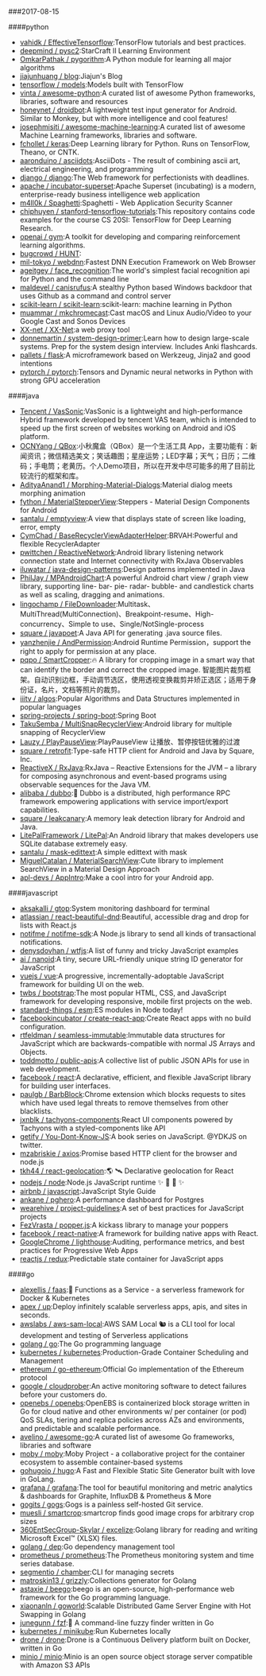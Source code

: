 ###2017-08-15

####python
* [vahidk / EffectiveTensorflow](https://github.com/vahidk/EffectiveTensorflow):TensorFlow tutorials and best practices.
* [deepmind / pysc2](https://github.com/deepmind/pysc2):StarCraft II Learning Environment
* [OmkarPathak / pygorithm](https://github.com/OmkarPathak/pygorithm):A Python module for learning all major algorithms
* [jiajunhuang / blog](https://github.com/jiajunhuang/blog):Jiajun's Blog
* [tensorflow / models](https://github.com/tensorflow/models):Models built with TensorFlow
* [vinta / awesome-python](https://github.com/vinta/awesome-python):A curated list of awesome Python frameworks, libraries, software and resources
* [honeynet / droidbot](https://github.com/honeynet/droidbot):A lightweight test input generator for Android. Similar to Monkey, but with more intelligence and cool features!
* [josephmisiti / awesome-machine-learning](https://github.com/josephmisiti/awesome-machine-learning):A curated list of awesome Machine Learning frameworks, libraries and software.
* [fchollet / keras](https://github.com/fchollet/keras):Deep Learning library for Python. Runs on TensorFlow, Theano, or CNTK.
* [aaronduino / asciidots](https://github.com/aaronduino/asciidots):AsciiDots - The result of combining ascii art, electrical engineering, and programming
* [django / django](https://github.com/django/django):The Web framework for perfectionists with deadlines.
* [apache / incubator-superset](https://github.com/apache/incubator-superset):Apache Superset (incubating) is a modern, enterprise-ready business intelligence web application
* [m4ll0k / Spaghetti](https://github.com/m4ll0k/Spaghetti):Spaghetti - Web Application Security Scanner
* [chiphuyen / stanford-tensorflow-tutorials](https://github.com/chiphuyen/stanford-tensorflow-tutorials):This repository contains code examples for the course CS 20SI: TensorFlow for Deep Learning Research.
* [openai / gym](https://github.com/openai/gym):A toolkit for developing and comparing reinforcement learning algorithms.
* [bugcrowd / HUNT](https://github.com/bugcrowd/HUNT):
* [mil-tokyo / webdnn](https://github.com/mil-tokyo/webdnn):Fastest DNN Execution Framework on Web Browser
* [ageitgey / face_recognition](https://github.com/ageitgey/face_recognition):The world's simplest facial recognition api for Python and the command line
* [maldevel / canisrufus](https://github.com/maldevel/canisrufus):A stealthy Python based Windows backdoor that uses Github as a command and control server
* [scikit-learn / scikit-learn](https://github.com/scikit-learn/scikit-learn):scikit-learn: machine learning in Python
* [muammar / mkchromecast](https://github.com/muammar/mkchromecast):Cast macOS and Linux Audio/Video to your Google Cast and Sonos Devices
* [XX-net / XX-Net](https://github.com/XX-net/XX-Net):a web proxy tool
* [donnemartin / system-design-primer](https://github.com/donnemartin/system-design-primer):Learn how to design large-scale systems. Prep for the system design interview. Includes Anki flashcards.
* [pallets / flask](https://github.com/pallets/flask):A microframework based on Werkzeug, Jinja2 and good intentions
* [pytorch / pytorch](https://github.com/pytorch/pytorch):Tensors and Dynamic neural networks in Python with strong GPU acceleration

####java
* [Tencent / VasSonic](https://github.com/Tencent/VasSonic):VasSonic is a lightweight and high-performance Hybrid framework developed by tencent VAS team, which is intended to speed up the first screen of websites working on Android and iOS platform.
* [OCNYang / QBox](https://github.com/OCNYang/QBox):小秋魔盒（QBox）是一个生活工具 App，主要功能有：新闻资讯；微信精选美文；笑话趣图；星座运势；LED字幕；天气；日历；二维码；手电筒；老黄历。个人Demo项目，所以在开发中尽可能多的用了目前比较流行的框架和库。
* [AdityaAnand1 / Morphing-Material-Dialogs](https://github.com/AdityaAnand1/Morphing-Material-Dialogs):Material dialog meets morphing animation
* [fython / MaterialStepperView](https://github.com/fython/MaterialStepperView):Steppers - Material Design Components for Android
* [santalu / emptyview](https://github.com/santalu/emptyview):A view that displays state of screen like loading, error, empty
* [CymChad / BaseRecyclerViewAdapterHelper](https://github.com/CymChad/BaseRecyclerViewAdapterHelper):BRVAH:Powerful and flexible RecyclerAdapter
* [pwittchen / ReactiveNetwork](https://github.com/pwittchen/ReactiveNetwork):Android library listening network connection state and Internet connectivity with RxJava Observables
* [iluwatar / java-design-patterns](https://github.com/iluwatar/java-design-patterns):Design patterns implemented in Java
* [PhilJay / MPAndroidChart](https://github.com/PhilJay/MPAndroidChart):A powerful Android chart view / graph view library, supporting line- bar- pie- radar- bubble- and candlestick charts as well as scaling, dragging and animations.
* [lingochamp / FileDownloader](https://github.com/lingochamp/FileDownloader):Multitask、MultiThread(MultiConnection)、Breakpoint-resume、High-concurrency、Simple to use、Single/NotSingle-process
* [square / javapoet](https://github.com/square/javapoet):A Java API for generating .java source files.
* [yanzhenjie / AndPermission](https://github.com/yanzhenjie/AndPermission):Android Runtime Permission，support the right to apply for permission at any place.
* [pqpo / SmartCropper](https://github.com/pqpo/SmartCropper):🔥 A library for cropping image in a smart way that can identify the border and correct the cropped image. 智能图片裁剪框架。自动识别边框，手动调节选区，使用透视变换裁剪并矫正选区；适用于身份证，名片，文档等照片的裁剪。
* [iiitv / algos](https://github.com/iiitv/algos):Popular Algorithms and Data Structures implemented in popular languages
* [spring-projects / spring-boot](https://github.com/spring-projects/spring-boot):Spring Boot
* [TakuSemba / MultiSnapRecyclerView](https://github.com/TakuSemba/MultiSnapRecyclerView):Android library for multiple snapping of RecyclerView
* [Lauzy / PlayPauseView](https://github.com/Lauzy/PlayPauseView):PlayPauseView 让播放、暂停按钮优雅的过渡
* [square / retrofit](https://github.com/square/retrofit):Type-safe HTTP client for Android and Java by Square, Inc.
* [ReactiveX / RxJava](https://github.com/ReactiveX/RxJava):RxJava – Reactive Extensions for the JVM – a library for composing asynchronous and event-based programs using observable sequences for the Java VM.
* [alibaba / dubbo](https://github.com/alibaba/dubbo):📢 Dubbo is a distributed, high performance RPC framework empowering applications with service import/export capabilities.
* [square / leakcanary](https://github.com/square/leakcanary):A memory leak detection library for Android and Java.
* [LitePalFramework / LitePal](https://github.com/LitePalFramework/LitePal):An Android library that makes developers use SQLite database extremely easy.
* [santalu / mask-edittext](https://github.com/santalu/mask-edittext):A simple edittext with mask
* [MiguelCatalan / MaterialSearchView](https://github.com/MiguelCatalan/MaterialSearchView):Cute library to implement SearchView in a Material Design Approach
* [apl-devs / AppIntro](https://github.com/apl-devs/AppIntro):Make a cool intro for your Android app.

####javascript
* [aksakalli / gtop](https://github.com/aksakalli/gtop):System monitoring dashboard for terminal
* [atlassian / react-beautiful-dnd](https://github.com/atlassian/react-beautiful-dnd):Beautiful, accessible drag and drop for lists with React.js
* [notifme / notifme-sdk](https://github.com/notifme/notifme-sdk):A Node.js library to send all kinds of transactional notifications.
* [denysdovhan / wtfjs](https://github.com/denysdovhan/wtfjs):A list of funny and tricky JavaScript examples
* [ai / nanoid](https://github.com/ai/nanoid):A tiny, secure URL-friendly unique string ID generator for JavaScript
* [vuejs / vue](https://github.com/vuejs/vue):A progressive, incrementally-adoptable JavaScript framework for building UI on the web.
* [twbs / bootstrap](https://github.com/twbs/bootstrap):The most popular HTML, CSS, and JavaScript framework for developing responsive, mobile first projects on the web.
* [standard-things / esm](https://github.com/standard-things/esm):ES modules in Node today!
* [facebookincubator / create-react-app](https://github.com/facebookincubator/create-react-app):Create React apps with no build configuration.
* [rtfeldman / seamless-immutable](https://github.com/rtfeldman/seamless-immutable):Immutable data structures for JavaScript which are backwards-compatible with normal JS Arrays and Objects.
* [toddmotto / public-apis](https://github.com/toddmotto/public-apis):A collective list of public JSON APIs for use in web development.
* [facebook / react](https://github.com/facebook/react):A declarative, efficient, and flexible JavaScript library for building user interfaces.
* [paulgb / BarbBlock](https://github.com/paulgb/BarbBlock):Chrome extension which blocks requests to sites which have used legal threats to remove themselves from other blacklists.
* [jxnblk / tachyons-components](https://github.com/jxnblk/tachyons-components):React UI components powered by Tachyons with a styled-components like API
* [getify / You-Dont-Know-JS](https://github.com/getify/You-Dont-Know-JS):A book series on JavaScript. @YDKJS on twitter.
* [mzabriskie / axios](https://github.com/mzabriskie/axios):Promise based HTTP client for the browser and node.js
* [tkh44 / react-geolocation](https://github.com/tkh44/react-geolocation):🌎 🛰 Declarative geolocation for React
* [nodejs / node](https://github.com/nodejs/node):Node.js JavaScript runtime ✨ 🐢 🚀 ✨
* [airbnb / javascript](https://github.com/airbnb/javascript):JavaScript Style Guide
* [ankane / pghero](https://github.com/ankane/pghero):A performance dashboard for Postgres
* [wearehive / project-guidelines](https://github.com/wearehive/project-guidelines):A set of best practices for JavaScript projects
* [FezVrasta / popper.js](https://github.com/FezVrasta/popper.js):A kickass library to manage your poppers
* [facebook / react-native](https://github.com/facebook/react-native):A framework for building native apps with React.
* [GoogleChrome / lighthouse](https://github.com/GoogleChrome/lighthouse):Auditing, performance metrics, and best practices for Progressive Web Apps
* [reactjs / redux](https://github.com/reactjs/redux):Predictable state container for JavaScript apps

####go
* [alexellis / faas](https://github.com/alexellis/faas):🐳 Functions as a Service - a serverless framework for Docker & Kubernetes
* [apex / up](https://github.com/apex/up):Deploy infinitely scalable serverless apps, apis, and sites in seconds.
* [awslabs / aws-sam-local](https://github.com/awslabs/aws-sam-local):AWS SAM Local 🐿 is a CLI tool for local development and testing of Serverless applications
* [golang / go](https://github.com/golang/go):The Go programming language
* [kubernetes / kubernetes](https://github.com/kubernetes/kubernetes):Production-Grade Container Scheduling and Management
* [ethereum / go-ethereum](https://github.com/ethereum/go-ethereum):Official Go implementation of the Ethereum protocol
* [google / cloudprober](https://github.com/google/cloudprober):An active monitoring software to detect failures before your customers do.
* [openebs / openebs](https://github.com/openebs/openebs):OpenEBS is containerized block storage written in Go for cloud native and other environments w/ per container (or pod) QoS SLAs, tiering and replica policies across AZs and environments, and predictable and scalable performance.
* [avelino / awesome-go](https://github.com/avelino/awesome-go):A curated list of awesome Go frameworks, libraries and software
* [moby / moby](https://github.com/moby/moby):Moby Project - a collaborative project for the container ecosystem to assemble container-based systems
* [gohugoio / hugo](https://github.com/gohugoio/hugo):A Fast and Flexible Static Site Generator built with love in GoLang.
* [grafana / grafana](https://github.com/grafana/grafana):The tool for beautiful monitoring and metric analytics & dashboards for Graphite, InfluxDB & Prometheus & More
* [gogits / gogs](https://github.com/gogits/gogs):Gogs is a painless self-hosted Git service.
* [muesli / smartcrop](https://github.com/muesli/smartcrop):smartcrop finds good image crops for arbitrary crop sizes
* [360EntSecGroup-Skylar / excelize](https://github.com/360EntSecGroup-Skylar/excelize):Golang library for reading and writing Microsoft Excel™ (XLSX) files.
* [golang / dep](https://github.com/golang/dep):Go dependency management tool
* [prometheus / prometheus](https://github.com/prometheus/prometheus):The Prometheus monitoring system and time series database.
* [segmentio / chamber](https://github.com/segmentio/chamber):CLI for managing secrets
* [matroskin13 / grizzly](https://github.com/matroskin13/grizzly):Collections generator for Golang
* [astaxie / beego](https://github.com/astaxie/beego):beego is an open-source, high-performance web framework for the Go programming language.
* [xiaonanln / goworld](https://github.com/xiaonanln/goworld):Scalable Distributed Game Server Engine with Hot Swapping in Golang
* [junegunn / fzf](https://github.com/junegunn/fzf):🌸 A command-line fuzzy finder written in Go
* [kubernetes / minikube](https://github.com/kubernetes/minikube):Run Kubernetes locally
* [drone / drone](https://github.com/drone/drone):Drone is a Continuous Delivery platform built on Docker, written in Go
* [minio / minio](https://github.com/minio/minio):Minio is an open source object storage server compatible with Amazon S3 APIs
